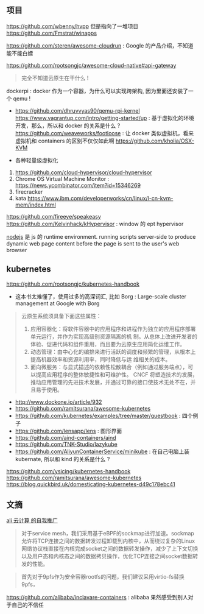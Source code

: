 ## 项目
https://github.com/wbenny/hvpp 但是指向了一堆项目
https://github.com/Fmstrat/winapps

https://github.com/steren/awesome-cloudrun : Google 的产品介绍，不知道能不能白嫖

https://github.com/rootsongjc/awesome-cloud-native#api-gateway
> 完全不知道云原生在干什么 !

dockerpi : docker 作为一个容器，为什么可以实现跨架构, 因为里面还安装了一个 qemu !
  - https://github.com/dhruvvyas90/qemu-rpi-kernel
https://www.vagrantup.com/intro/getting-started/up : 基于虚拟化的环境开发，那么，所以和 docker 的关系是什么 ?
https://github.com/weaveworks/footloose : 让 docker 类似虚拟机，看来虚拟机和 containers 的区别不仅仅如此啊
https://github.com/kholia/OSX-KVM

- 各种轻量级虚拟化
1. https://github.com/cloud-hypervisor/cloud-hypervisor
3. Chrome OS Virtual Machine Monitor : https://news.ycombinator.com/item?id=15346269
4. firecracker
5. kata
https://www.ibm.com/developerworks/cn/linux/l-cn-kvm-mem/index.html

https://github.com/fireeye/speakeasy
https://github.com/Kelvinhack/kHypervisor : window 的 ept hypervisor

[nodejs](https://en.wikipedia.org/wiki/Node.js) 是 js 的 runtime environment. running scripts server-side to produce dynamic web page content before the page is sent to the user's web browser

## kubernetes
https://github.com/rootsongjc/kubernetes-handbook
  - 这本书太难懂了，使用过多的高深词汇, 比如 Borg : Large-scale cluster management at Google with Borg
> 云原⽣系统须具备下⾯这些属性：
> 1. 应⽤容器化：将软件容器中的应⽤程序和进程作为独⽴的应⽤程序部署单元运⾏，并作为实现⾼级别资源隔离的机 制。从总体上改进开发者的体验、促进代码和组件重⽤，⽽且要为云原⽣应⽤简化运维⼯作。
> 2. 动态管理：由中⼼化的编排来进⾏活跃的调度和频繁的管理，从根本上提⾼机器效率和资源利⽤率，同时降低与运 维相关的成本。
> 3. ⾯向微服务：与显式描述的依赖性松散耦合（例如通过服务端点），可以提⾼应⽤程序的整体敏捷性和可维护性。 CNCF 将塑造技术的发展，推动应⽤管理的先进技术发展，并通过可靠的接⼝使技术⽆处不在，并且易于使⽤。

- http://www.dockone.io/article/932
- https://github.com/ramitsurana/awesome-kubernetes
- https://github.com/kubernetes/examples/tree/master/guestbook : 四个例子
- https://github.com/lensapp/lens : 图形界面
- https://github.com/aind-containers/aind
- https://github.com/TNK-Studio/lazykube
- https://github.com/AliyunContainerService/minikube : 在自己电脑上装 kubernate, 所以和 kind 的关系是什么 ?

https://github.com/ysicing/kubernetes-handbook
    https://github.com/ramitsurana/awesome-kubernetes
    https://blog.quickbird.uk/domesticating-kubernetes-d49c178ebc41

## 文摘
[ali 云计算 的自我推广](https://mp.weixin.qq.com/s/5WKDZfzIQE3QB-Io1lmG-w)

> 对于service mesh，我们采用基于eBPF的sockmap进行加速。sockmap允许将TCP连接之间的数据转发过程卸载到内核中，从而绕过复杂的Linux网络协议栈直接在内核完成socket之间的数据转发操作，减少了上下文切换以及用户态和内核态之间的数据拷贝操作，优化TCP连接之间socket数据转发的性能。

> 首先对于9pfs作为安全容器rootfs的问题，我们建议采用virtio-fs替换9pfs，

https://github.com/alibaba/inclavare-containers : alibaba 果然感受到别人对于自己的不信任
